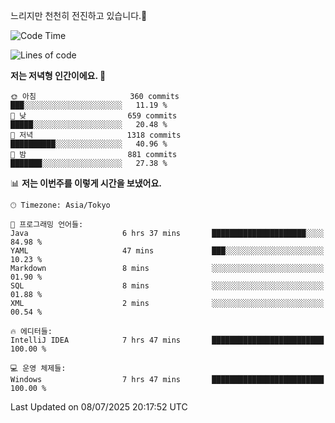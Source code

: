 느리지만 천천히 전진하고 있습니다.🐢

<!--START_SECTION:waka-->
![Code Time](http://img.shields.io/badge/Code%20Time-1%2C632%20hrs%2030%20mins-blue)

![Lines of code](https://img.shields.io/badge/%EC%A0%80%EB%8A%94%20%EC%97%AC%ED%83%9C%EA%B9%8C%EC%A7%80%20-923.9%20thousand%20%EC%A4%84%EC%9D%98%20%EC%BD%94%EB%93%9C%EB%A5%BC%20%EC%9E%91%EC%84%B1%ED%96%88%EC%96%B4%EC%9A%94.-blue)

**저는 저녁형 인간이에요. 🦉** 

```text
🌞 아침                     360 commits         ███░░░░░░░░░░░░░░░░░░░░░░   11.19 % 
🌆 낮　                     659 commits         █████░░░░░░░░░░░░░░░░░░░░   20.48 % 
🌃 저녁                     1318 commits        ██████████░░░░░░░░░░░░░░░   40.96 % 
🌙 밤　                     881 commits         ███████░░░░░░░░░░░░░░░░░░   27.38 % 
```


📊 **저는 이번주를 이렇게 시간을 보냈어요.** 

```text
🕑︎ Timezone: Asia/Tokyo

💬 프로그래밍 언어들: 
Java                     6 hrs 37 mins       █████████████████████░░░░   84.98 % 
YAML                     47 mins             ███░░░░░░░░░░░░░░░░░░░░░░   10.23 % 
Markdown                 8 mins              ░░░░░░░░░░░░░░░░░░░░░░░░░   01.90 % 
SQL                      8 mins              ░░░░░░░░░░░░░░░░░░░░░░░░░   01.88 % 
XML                      2 mins              ░░░░░░░░░░░░░░░░░░░░░░░░░   00.54 % 

🔥 에디터들: 
IntelliJ IDEA            7 hrs 47 mins       █████████████████████████   100.00 % 

💻 운영 체제들: 
Windows                  7 hrs 47 mins       █████████████████████████   100.00 % 
```


 Last Updated on 08/07/2025 20:17:52 UTC
<!--END_SECTION:waka-->
